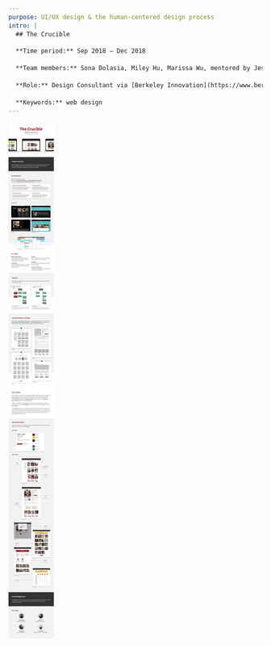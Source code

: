 ```yaml
---
purpose: UI/UX design & the human-centered design process
intro: |
  ## The Crucible

  **Time period:** Sep 2018 – Dec 2018

  **Team members:** Sona Dolasia, Miley Hu, Marissa Wu, mentored by Jess Liu

  **Role:** Design Consultant via [Berkeley Innovation](https://www.berkeleyinnovation.org/about-us) 

  **Keywords:** web design
---
```


![case study](casestudy.png)

